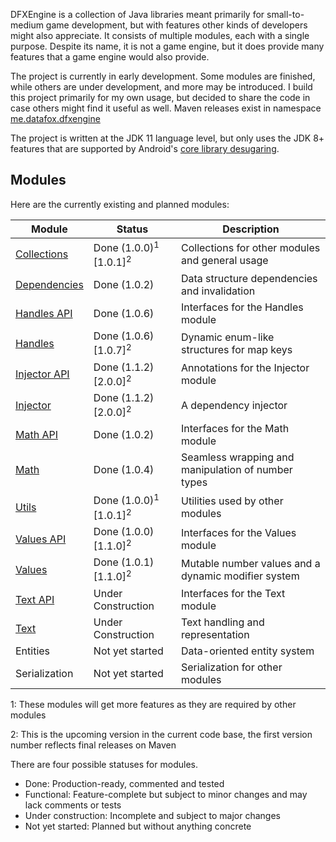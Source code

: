 DFXEngine is a collection of Java libraries meant primarily for small-to-medium game 
development, but with features other kinds of developers might also appreciate. It
consists of multiple modules, each with a single purpose. Despite its name, it is not
a game engine, but it does provide many features that a game engine would also provide.

The project is currently in early development. Some modules are finished, while others
are under development, and more may be introduced. I build this project primarily for 
my own usage, but decided to share the code in case others might find it useful as well.
Maven releases exist in namespace 
[me.datafox.dfxengine](https://central.sonatype.com/namespace/me.datafox.dfxengine)

The project is written at the JDK 11 language level, but only uses the JDK 8+ features
that are supported by Android's 
[core library desugaring](https://developer.android.com/studio/write/java8-support).

## Modules

Here are the currently existing and planned modules:

| Module                       | Status                                        | Description                                         |
|------------------------------|-----------------------------------------------|-----------------------------------------------------|
| [Collections](collections)   | Done (1.0.0)<sup>1</sup> \[1.0.1]<sup>2</sup> | Collections for other modules and general usage     |
| [Dependencies](dependencies) | Done (1.0.2)                                  | Data structure dependencies and invalidation        |
| [Handles API](handles-api)   | Done (1.0.6)                                  | Interfaces for the Handles module                   |
| [Handles](handles)           | Done (1.0.6) \[1.0.7]<sup>2</sup>             | Dynamic enum-like structures for map keys           |
| [Injector API](injector-api) | Done (1.1.2) \[2.0.0]<sup>2</sup>             | Annotations for the Injector module                 |
| [Injector](injector)         | Done (1.1.2) \[2.0.0]<sup>2</sup>             | A dependency injector                               |
| [Math API](math-api)         | Done (1.0.2)                                  | Interfaces for the Math module                      |
| [Math](math)                 | Done (1.0.4)                                  | Seamless wrapping and manipulation of number types  |
| [Utils](utils)               | Done (1.0.0)<sup>1</sup> \[1.0.1]<sup>2</sup> | Utilities used by other modules                     |
| [Values API](values-api)     | Done (1.0.0) \[1.1.0]<sup>2</sup>             | Interfaces for the Values module                    |
| [Values](values)             | Done (1.0.1) \[1.1.0]<sup>2</sup>             | Mutable number values and a dynamic modifier system |
| [Text API](text-api)         | Under Construction                            | Interfaces for the Text module                      |
| [Text](text)                 | Under Construction                            | Text handling and representation                    |
| Entities                     | Not yet started                               | Data-oriented entity system                         |
| Serialization                | Not yet started                               | Serialization for other modules                     |

1: These modules will get more features as they are required by other modules

2: This is the upcoming version in the current code base, the first version number reflects final releases on Maven

There are four possible statuses for modules.

 - Done: Production-ready, commented and tested
 - Functional: Feature-complete but subject to minor changes and may lack comments or tests
 - Under construction: Incomplete and subject to major changes
 - Not yet started: Planned but without anything concrete

